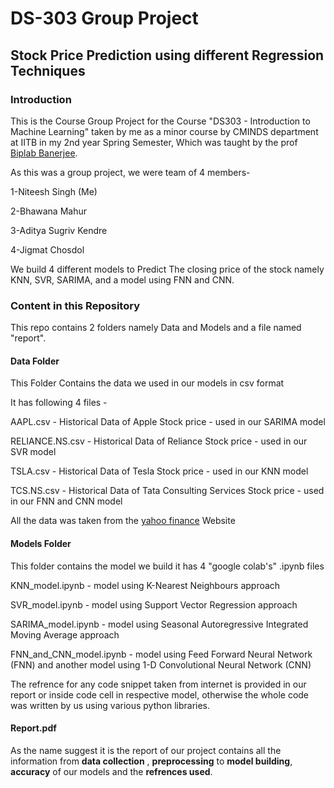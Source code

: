 # DS-303 Group Project
## Stock Price Prediction using different Regression Techniques

### Introduction

This is the Course Group Project for the Course "DS303 - Introduction to Machine Learning" taken by me as a minor course by CMINDS department at IITB in my 2nd year Spring Semester, Which was taught by the prof [Biplab Banerjee](https://biplab-banerjee.github.io/).

As this was a group project, we were team of 4 members-

1-Niteesh Singh (Me)

2-Bhawana Mahur

3-Aditya Sugriv Kendre

4-Jigmat Chosdol

We build 4 different models to Predict The closing price of the stock namely KNN, SVR, SARIMA, and a model using FNN and CNN.

### Content in this Repository
This repo contains 2 folders namely Data and Models and a file named "report".

#### Data Folder

This Folder Contains the data we used in our models in csv format

It has following 4 files -

AAPL.csv - Historical Data of Apple Stock price - used in our SARIMA model

RELIANCE.NS.csv - Historical Data of Reliance Stock price - used in our SVR model

TSLA.csv - Historical Data of Tesla Stock price - used in our KNN model

TCS.NS.csv - Historical Data of Tata Consulting Services Stock price - used in our FNN and CNN model

All the data was taken from the [yahoo finance](https://finance.yahoo.com/) Website


#### Models Folder

This folder contains the model we build it has 4 "google colab's" .ipynb files

KNN_model.ipynb - model using K-Nearest Neighbours approach 

SVR_model.ipynb - model using Support Vector Regression approach

SARIMA_model.ipynb - model using Seasonal Autoregressive Integrated Moving Average approach

FNN_and_CNN_model.ipynb - model using Feed Forward Neural Network (FNN) and another model using 1-D Convolutional Neural Network (CNN)

The refrence for any code snippet taken from internet is provided in our report or inside code cell in respective model, otherwise 
the whole code was written by us using various python libraries.

#### Report.pdf

As the name suggest it is the report of our project contains all the information from **data collection** , **preprocessing** to **model building**,
**accuracy** of our models and the **refrences used**.
